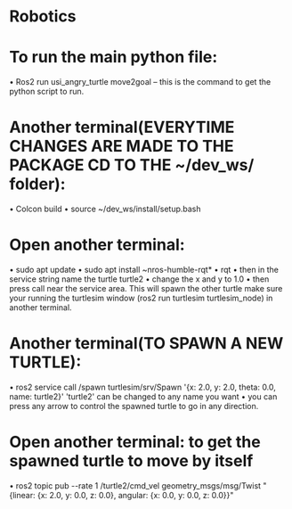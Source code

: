 # Robotics
# To run the main python file:
•	Ros2 run usi_angry_turtle move2goal – this is the command to get the python script to run.

# Another terminal(EVERYTIME CHANGES ARE MADE TO THE PACKAGE CD TO THE ~/dev_ws/ folder):
•	Colcon build
•	source ~/dev_ws/install/setup.bash

# Open another terminal:
•	sudo apt update
•	sudo apt install ~nros-humble-rqt*
•	rqt
•	then in the service string name the turtle turtle2
•	change the x and y to 1.0
•	then press call near the service area. This will spawn the other turtle make sure your running the turtlesim window (ros2 run turtlesim turtlesim_node) in another terminal.

# Another terminal(TO SPAWN A NEW TURTLE):
•	ros2 service call /spawn turtlesim/srv/Spawn '{x: 2.0, y: 2.0, theta: 0.0, name: turtle2}' 'turtle2' can be changed to any name you want
•	you can press any arrow to control the spawned turtle to go in any direction.

# Open another terminal: to get the spawned turtle to move by itself
•	ros2 topic pub --rate 1 /turtle2/cmd_vel geometry_msgs/msg/Twist "{linear: {x: 2.0, y: 0.0, z: 0.0}, angular: {x: 0.0, y: 0.0, z: 0.0}}"
